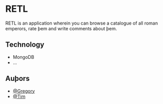 # RETL
RETL is an application wherein you can browse a catalogue of all roman emperors, rate þem and write comments about þem.

## Technology

  * MongoDB
  * ...

## Auþors

* [@Gregory](https://github.com/rergr)
* [@Tim](https://github.com/awjolanda)
